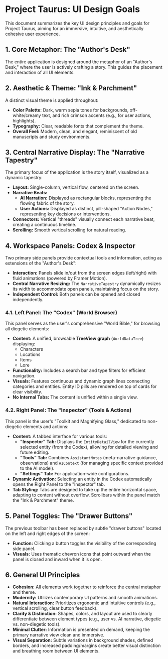 # Project Taurus: UI Design Goals

This document summarizes the key UI design principles and goals for Project Taurus, aiming for an immersive, intuitive, and aesthetically cohesive user experience.

## 1. Core Metaphor: The "Author's Desk"

The entire application is designed around the metaphor of an "Author's Desk," where the user is actively crafting a story. This guides the placement and interaction of all UI elements.

## 2. Aesthetic & Theme: "Ink & Parchment"

A distinct visual theme is applied throughout:
-   **Color Palette:** Dark, warm sepia tones for backgrounds, off-white/creamy text, and rich crimson accents (e.g., for user actions, highlights).
-   **Typography:** Clear, readable fonts that complement the theme.
-   **Overall Feel:** Modern, clean, and elegant, reminiscent of old manuscripts and study environments.

## 3. Central Narrative Display: The "Narrative Tapestry"

The primary focus of the application is the story itself, visualized as a dynamic tapestry:
-   **Layout:** Single-column, vertical flow, centered on the screen.
-   **Narrative Beats:**
    -   **AI Narration:** Displayed as rectangular blocks, representing the flowing fabric of the story.
    -   **User Actions:** Displayed as distinct, pill-shaped "Action Nodes," representing key decisions or interventions.
-   **Connectors:** Vertical "threads" visually connect each narrative beat, creating a continuous timeline.
-   **Scrolling:** Smooth vertical scrolling for natural reading.

## 4. Workspace Panels: Codex & Inspector

Two primary side panels provide contextual tools and information, acting as extensions of the "Author's Desk":
-   **Interaction:** Panels slide in/out from the screen edges (left/right) with fluid animations (powered by Framer Motion).
-   **Central Narrative Resizing:** The `NarrativeTapestry` dynamically resizes its width to accommodate open panels, maintaining focus on the story.
-   **Independent Control:** Both panels can be opened and closed independently.

### 4.1. Left Panel: The "Codex" (World Browser)

This panel serves as the user's comprehensive "World Bible," for browsing all diegetic elements:
-   **Content:** A unified, browsable **TreeView graph** (`WorldDataTree`) displaying:
    -   Characters
    -   Locations
    -   Items
    -   Lore
-   **Functionality:** Includes a search bar and type filters for efficient navigation.
-   **Visuals:** Features continuous and dynamic graph lines connecting categories and entities. Entity ID pills are rendered on top of cards for clear visibility.
-   **No Internal Tabs:** The content is unified within a single view.

### 4.2. Right Panel: The "Inspector" (Tools & Actions)

This panel is the user's "Toolkit and Magnifying Glass," dedicated to non-diegetic elements and actions:
-   **Content:** A tabbed interface for various tools:
    -   **"Inspector" Tab:** Displays the `EntityDetailView` for the currently selected entity (from the Codex), allowing for detailed viewing and future editing.
    -   **"Tools" Tab:** Combines `AssistantNotes` (meta-narrative guidance, observations) and `AIContext` (for managing specific context provided to the AI model).
    -   **"Settings" Tab:** For application-wide configurations.
-   **Dynamic Activation:** Selecting an entity in the Codex automatically opens the Right Panel to the "Inspector" tab.
-   **Tab Styling:** Tabs are designed to take up the entire horizontal space, adapting to content without overflow. Scrollbars within the panel match the "Ink & Parchment" theme.

## 5. Panel Toggles: The "Drawer Buttons"

The previous toolbar has been replaced by subtle "drawer buttons" located on the left and right edges of the screen:
-   **Function:** Clicking a button toggles the visibility of the corresponding side panel.
-   **Visuals:** Uses thematic chevron icons that point outward when the panel is closed and inward when it is open.

## 6. General UI Principles

-   **Cohesion:** All elements work together to reinforce the central metaphor and theme.
-   **Modernity:** Utilizes contemporary UI patterns and smooth animations.
-   **Natural Interaction:** Prioritizes ergonomic and intuitive controls (e.g., vertical scrolling, clear button feedback).
-   **Clarity & Distinction:** Shapes, colors, and layout are used to clearly differentiate between element types (e.g., user vs. AI narrative, diegetic vs. non-diegetic tools).
-   **Minimal Clutter:** Information is presented on demand, keeping the primary narrative view clean and immersive.
-   **Visual Separation:** Subtle variations in background shades, defined borders, and increased padding/margins create better visual distinction and breathing room between UI elements.